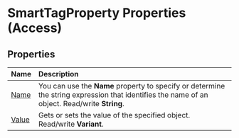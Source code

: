 
# SmartTagProperty Properties (Access)

## Properties



|**Name**|**Description**|
|:-----|:-----|
| [Name](2c9865be-3b4c-7ce9-eb8d-5f907529af5b.md)|You can use the  **Name** property to specify or determine the string expression that identifies the name of an object. Read/write **String**.|
| [Value](d2405ad4-9d68-4272-0b26-f97cd639778a.md)|Gets or sets the value of the specified object. Read/write  **Variant**.|
